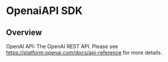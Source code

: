 # OpenaiAPI SDK

## Overview

OpenAI API: The OpenAI REST API. Please see https://platform.openai.com/docs/api-reference for more details.